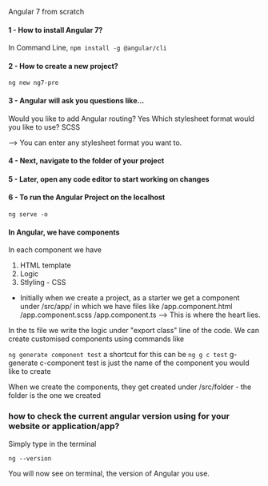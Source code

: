Angular 7 from scratch 

#### 1 - How to install Angular 7? 
In Command Line, 
`npm install -g @angular/cli`

#### 2 - How to create a new project? 
`ng new ng7-pre`

#### 3 - Angular will ask you questions like...
Would you like to add Angular routing? Yes
Which stylesheet format would you like to use? SCSS

--> You can enter any stylesheet format you want to. 

#### 4 - Next, navigate to the folder of your project

#### 5 - Later, open any code editor to start working on changes

#### 6 - To run the Angular Project on the localhost 
`ng serve -o`

#### In Angular, we have components 
In each component we have 
1. HTML template
2. Logic 
3. Stlyling - CSS 

- Initially when we create a project, as a starter we get a component under /src/app/ in which we have files like 
/app.component.html
/app.component.scss
/app.component.ts --> This is where the heart lies. 

In the ts file we write the logic under "export class" line of the code. We can create customised components using commands like 

`ng generate component test`
a shortcut for this can be 
`ng g c test`
g- generate 
c-component 
test is just the name of the component you would like to create 

When we create the components, they get created under /src/folder - the folder is the one we created

### how to check the current angular version using for your website or application/app?
Simply type in the terminal 
```
ng --version
```

You will now see on terminal, the version of Angular you use. 

